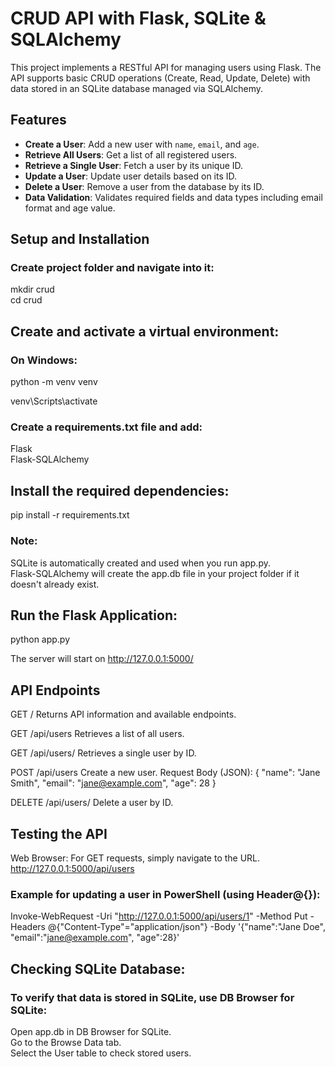 # CRUD API with Flask, SQLite & SQLAlchemy

This project implements a RESTful API for managing users using Flask. 
The API supports basic CRUD operations (Create, Read, Update, Delete) with data stored in an SQLite database managed via SQLAlchemy.

## Features

- **Create a User**: Add a new user with `name`, `email`, and `age`.
- **Retrieve All Users**: Get a list of all registered users.
- **Retrieve a Single User**: Fetch a user by its unique ID.
- **Update a User**: Update user details based on its ID.
- **Delete a User**: Remove a user from the database by its ID.
- **Data Validation**: Validates required fields and data types including email format and age value.


## Setup and Installation

### Create project folder and navigate into it:

mkdir crud <br/>
cd crud
   

## Create and activate a virtual environment: 

### On Windows:
python -m venv venv

venv\Scripts\activate

### Create a requirements.txt file and add:
Flask <br/>
Flask-SQLAlchemy


## Install the required dependencies:
pip install -r requirements.txt



### Note:
SQLite is automatically created and used when you run app.py.<br/>
Flask-SQLAlchemy will create the app.db file in your project folder if it doesn't already exist.

## Run the Flask Application:
python app.py

The server will start on http://127.0.0.1:5000/

## API Endpoints
GET /
Returns API information and available endpoints.

GET /api/users
Retrieves a list of all users.

GET /api/users/<id>
Retrieves a single user by ID.

POST /api/users
Create a new user.
Request Body (JSON):
{
  "name": "Jane Smith",
  "email": "jane@example.com",
  "age": 28
}


DELETE /api/users/<id>
Delete a user by ID.


## Testing the API
Web Browser: For GET requests, simply navigate to the URL.<br/>
http://127.0.0.1:5000/api/users


### Example for updating a user in PowerShell (using Header@{}):

Invoke-WebRequest -Uri "http://127.0.0.1:5000/api/users/1" -Method Put -Headers @{"Content-Type"="application/json"} -Body '{"name":"Jane Doe", "email":"jane@example.com", "age":28}'


## Checking SQLite Database:

### To verify that data is stored in SQLite, use DB Browser for SQLite:

Open app.db in DB Browser for SQLite.<br/>
Go to the Browse Data tab.<br/>
Select the User table to check stored users.

 



